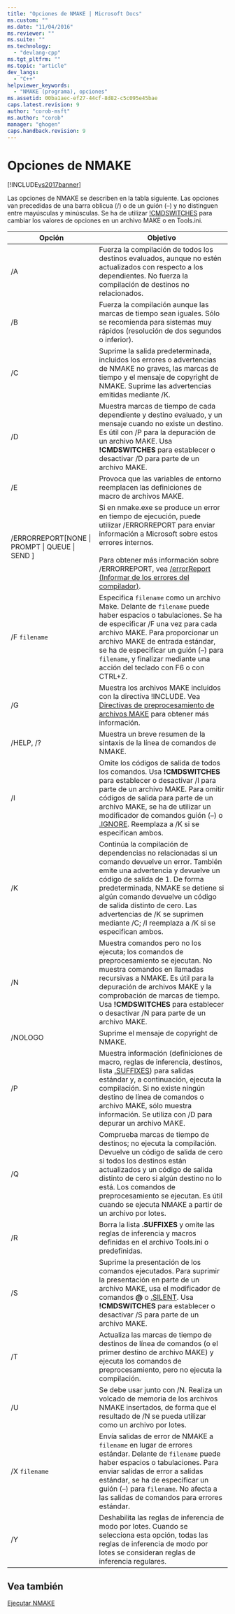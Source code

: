 ```yaml
---
title: "Opciones de NMAKE | Microsoft Docs"
ms.custom: ""
ms.date: "11/04/2016"
ms.reviewer: ""
ms.suite: ""
ms.technology: 
  - "devlang-cpp"
ms.tgt_pltfrm: ""
ms.topic: "article"
dev_langs: 
  - "C++"
helpviewer_keywords: 
  - "NMAKE (programa), opciones"
ms.assetid: 00ba1aec-ef27-44cf-8d82-c5c095e45bae
caps.latest.revision: 9
author: "corob-msft"
ms.author: "corob"
manager: "ghogen"
caps.handback.revision: 9
---
```

# Opciones de NMAKE
[!INCLUDE[vs2017banner](../assembler/inline/includes/vs2017banner.md)]

Las opciones de NMAKE se describen en la tabla siguiente.  Las opciones van precedidas de una barra oblicua \(\/\) o de un guión \(–\) y no distinguen entre mayúsculas y minúsculas.  Se ha de utilizar [\!CMDSWITCHES](../build/makefile-preprocessing-directives.md) para cambiar los valores de opciones en un archivo MAKE o en Tools.ini.  
  
|Opción|Objetivo|  
|------------|--------------|  
|\/A|Fuerza la compilación de todos los destinos evaluados, aunque no estén actualizados con respecto a los dependientes.  No fuerza la compilación de destinos no relacionados.|  
|\/B|Fuerza la compilación aunque las marcas de tiempo sean iguales.  Sólo se recomienda para sistemas muy rápidos \(resolución de dos segundos o inferior\).|  
|\/C|Suprime la salida predeterminada, incluidos los errores o advertencias de NMAKE no graves, las marcas de tiempo y el mensaje de copyright de NMAKE.  Suprime las advertencias emitidas mediante \/K.|  
|\/D|Muestra marcas de tiempo de cada dependiente y destino evaluado, y un mensaje cuando no existe un destino.  Es útil con \/P para la depuración de un archivo MAKE.  Usa **\!CMDSWITCHES** para establecer o desactivar \/D para parte de un archivo MAKE.|  
|\/E|Provoca que las variables de entorno reemplacen las definiciones de macro de archivos MAKE.|  
|\/ERRORREPORT\[NONE &#124; PROMPT &#124; QUEUE &#124; SEND \]|Si en nmake.exe se produce un error en tiempo de ejecución, puede utilizar \/ERRORREPORT para enviar información a Microsoft sobre estos errores internos.<br /><br /> Para obtener más información sobre \/ERRORREPORT, vea [\/errorReport \(Informar de los errores del compilador\)](../build/reference/errorreport-report-internal-compiler-errors.md).|  
|\/F `filename`|Especifica `filename` como un archivo Make.  Delante de `filename` puede haber espacios o tabulaciones.  Se ha de especificar \/F una vez para cada archivo MAKE.  Para proporcionar un archivo MAKE de entrada estándar, se ha de especificar un guión \(–\) para `filename`, y finalizar mediante una acción del teclado con F6 o con CTRL\+Z.|  
|\/G|Muestra los archivos MAKE incluidos con la directiva \!INCLUDE.  Vea [Directivas de preprocesamiento de archivos MAKE](../build/makefile-preprocessing-directives.md) para obtener más información.|  
|\/HELP, \/?|Muestra un breve resumen de la sintaxis de la línea de comandos de NMAKE.|  
|\/I|Omite los códigos de salida de todos los comandos.  Usa **\!CMDSWITCHES** para establecer o desactivar \/I para parte de un archivo MAKE.  Para omitir códigos de salida para parte de un archivo MAKE, se ha de utilizar un modificador de comandos guión \(–\) o [.IGNORE](../build/dot-directives.md).  Reemplaza a \/K si se especifican ambos.|  
|\/K|Continúa la compilación de dependencias no relacionadas si un comando devuelve un error.  También emite una advertencia y devuelve un código de salida de 1.  De forma predeterminada, NMAKE se detiene si algún comando devuelve un código de salida distinto de cero.  Las advertencias de \/K se suprimen mediante \/C; \/I reemplaza a \/K si se especifican ambos.|  
|\/N|Muestra comandos pero no los ejecuta; los comandos de preprocesamiento se ejecutan.  No muestra comandos en llamadas recursivas a NMAKE.  Es útil para la depuración de archivos MAKE y la comprobación de marcas de tiempo.  Usa **\!CMDSWITCHES** para establecer o desactivar \/N para parte de un archivo MAKE.|  
|\/NOLOGO|Suprime el mensaje de copyright de NMAKE.|  
|\/P|Muestra información \(definiciones de macro, reglas de inferencia, destinos, lista [.SUFFIXES](../build/dot-directives.md)\) para salidas estándar y, a continuación, ejecuta la compilación.  Si no existe ningún destino de línea de comandos o archivo MAKE, sólo muestra información.  Se utiliza con \/D para depurar un archivo MAKE.|  
|\/Q|Comprueba marcas de tiempo de destinos; no ejecuta la compilación.  Devuelve un código de salida de cero si todos los destinos están actualizados y un código de salida distinto de cero si algún destino no lo está.  Los comandos de preprocesamiento se ejecutan.  Es útil cuando se ejecuta NMAKE a partir de un archivo por lotes.|  
|\/R|Borra la lista **.SUFFIXES** y omite las reglas de inferencia y macros definidas en el archivo Tools.ini o predefinidas.|  
|\/S|Suprime la presentación de los comandos ejecutados.  Para suprimir la presentación en parte de un archivo MAKE, usa el modificador de comandos **@** o [.SILENT](../build/dot-directives.md).  Usa **\!CMDSWITCHES** para establecer o desactivar \/S para parte de un archivo MAKE.|  
|\/T|Actualiza las marcas de tiempo de destinos de línea de comandos \(o el primer destino de archivo MAKE\) y ejecuta los comandos de preprocesamiento, pero no ejecuta la compilación.|  
|\/U|Se debe usar junto con \/N.  Realiza un volcado de memoria de los archivos NMAKE insertados, de forma que el resultado de \/N se pueda utilizar como un archivo por lotes.|  
|\/X `filename`|Envía salidas de error de NMAKE a `filename` en lugar de errores estándar.  Delante de `filename` puede haber espacios o tabulaciones.  Para enviar salidas de error a salidas estándar, se ha de especificar un guión \(–\) para `filename`.  No afecta a las salidas de comandos para errores estándar.|  
|\/Y|Deshabilita las reglas de inferencia de modo por lotes.  Cuando se selecciona esta opción, todas las reglas de inferencia de modo por lotes se consideran reglas de inferencia regulares.|  
  
## Vea también  
 [Ejecutar NMAKE](../build/running-nmake.md)